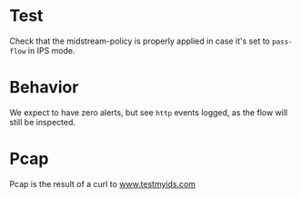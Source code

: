 # Test

Check that the midstream-policy is properly applied in case it's set to
``pass-flow`` in IPS mode.

# Behavior

We expect to have zero alerts, but see ``http`` events logged, as the flow will
still be inspected.

# Pcap

Pcap is the result of a curl to www.testmyids.com
